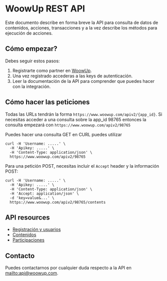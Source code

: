 WoowUp REST API
====================

Este documento describe en forma breve la API para consulta de datos de contenidos, acciones, transacciones y a la vez describe los métodos para ejecución de acciones.

Cómo empezar?
----------------

Debes seguir estos pasos:

1. Registrarte como partner en [WoowUp](http://www.woowup.com).
2. Una vez registrado accederas a las keys de autenticación.
4. Leer la documentación de la API para comprender que puedes hacer con la integración.

Cómo hacer las peticiones
----------------

Todas las URLs tendrán la forma `https://www.woowup.com/apiv2/{app_id}`. Si necesitas acceder a una consulta sobre la app_id 98765 entonces la consulta empezará con `https://www.woowup.com/apiv2/98765`

Puedes hacer una consulta GET en CURL puedes utilizar

```shell
curl -H 'Username: .....' \
  -H 'Apikey: .....' \
  -H 'Content-Type: application/json' \
  https://www.woowup.com/apiv2/98765
```


Para una petición POST, necesitas incluir el `Accept` header y la información POST:

```shell
curl -H 'Username: .....' \
  -H 'Apikey: .....' \
  -H 'Content-Type: application/json' \
  -H 'Accept: application/json' \
  -d 'key=value&...' \
  https://www.woowup.com/apiv2/98765/contents
```

API resources
-----------------

* [Registración y usuarios](https://github.com/woowup/docs/blob/master/api/registracion.md)
* [Contenidos](https://github.com/woowup/docs/blob/master/api/contenidos.md)
* [Participaciones](https://github.com/woowup/docs/blob/master/api/participaciones.md)



Contacto
----------------------

Puedes contactarnos por cualquier duda respecto a la API en <mailto:api@woowup.com>.
